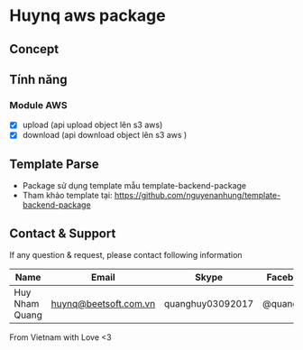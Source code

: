 # Huynq aws package

## Concept

## Tính năng
### Module AWS
- [x] upload (api upload object lên s3 aws)
- [x] download (api download object lên s3 aws )

## Template Parse
- Package sử dụng template mẫu template-backend-package
- Tham khảo template tại: https://github.com/nguyenanhung/template-backend-package
## Contact & Support

If any question & request, please contact following information

| Name        | Email                | Skype        | Facebook      |
|-------------|----------------------|--------------|---------------|
| Huy Nham Quang | huynq@beetsoft.com.vn | quanghuy03092017 | @quanghuy|

From Vietnam with Love <3
